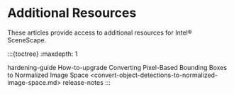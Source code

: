 # Additional Resources

These articles provide access to additional resources for Intel® SceneScape.

:::{toctree}
:maxdepth: 1

hardening-guide
How-to-upgrade
Converting Pixel-Based Bounding Boxes to Normalized Image Space <convert-object-detections-to-normalized-image-space.md>
release-notes
:::
